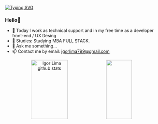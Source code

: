 [![Typing SVG](https://readme-typing-svg.herokuapp.com/?color=0d1117&size=35&center=true&vCenter=true&width=1000&lines=HELLO,+My+name+is+Igor+Lima;I'm+21+years+old;I'm+from+Brazil;I+Graduated+systems+Development;Be+Welcome!+:%29)](https://git.io/typing-svg)
### Hello👋 ###

- 🔭 Today I work as technical support and in my free time as a developer front-end / UX Desing
- 🌱 Studies: Studying MBA FULL STACK.
- 💬 Ask me something...
- 📫 Contact me by email: igorlima799@gmail.com


<div align="center">  
  <img width="49%" height="195px" src="https://github-readme-stats.vercel.app/api?username=rogiamil02&show_icons=true&count_private=true&hide_border=true&title_color=ffff&icon_color=fffftext_color=ffff&bg_color=0d1117" alt="Igor Lima github stats" /> 
  <img width="41%" height="195px" src="https://github-readme-stats.vercel.app/api/top-langs/?username=rogiamil02&layout=compact&hide_border=true&title_color=ffff&text_color=ffff&bg_color=0d1117" />
</div>
